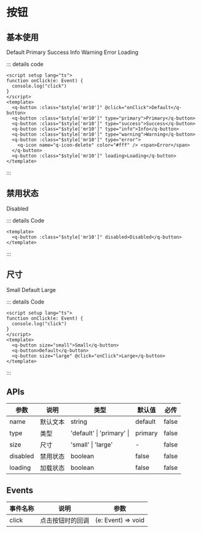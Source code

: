 # 按钮

## 基本使用

<div>
  <q-button :class="$style['mr10']" @click="onClick">Default</q-button>
  <q-button :class="$style['mr10']" type="primary" >Primary</q-button>
  <q-button :class="$style['mr10']" type="success" >Success</q-button>
  <q-button :class="$style['mr10']" type="info" >Info</q-button>
  <q-button :class="$style['mr10']" type="warning" >Warning</q-button>
  <q-button :class="$style['mr10']" type="error" >
    <q-icon name="q-icon-delete" color="#fff"/> <span>Error</span>
  </q-button>
  <q-button :class="$style['mr10']" loading >Loading</q-button>
</div>

::: details code

```vue
<script setup lang="ts">
function onClick(e: Event) {
  console.log("click")
}
</script>
<template>
  <q-button :class="$style['mr10']" @click="onClick">Default</q-button>
  <q-button :class="$style['mr10']" type="primary">Primary</q-button>
  <q-button :class="$style['mr10']" type="success">Success</q-button>
  <q-button :class="$style['mr10']" type="info">Info</q-button>
  <q-button :class="$style['mr10']" type="warning">Warning</q-button>
  <q-button :class="$style['mr10']" type="error">
    <q-icon name="q-icon-delete" color="#fff" /> <span>Error</span>
  </q-button>
  <q-button :class="$style['mr10']" loading>Loading</q-button>
</template>
```

:::

## 禁用状态

<div>
  <q-button :class="$style['mr10']" disabled >Disabled</q-button>
</div>

::: details Code

```vue
<template>
  <q-button :class="$style['mr10']" disabled>Disabled</q-button>
</template>
```

:::

## 尺寸

<div>
  <q-button :class="$style['mr10']" size="small" >Small</q-button>
  <q-button :class="$style['mr10']">Default</q-button>
  <q-button :class="$style['mr10']" size="large" >Large</q-button>
</div>

::: details Code

```vue
<script setup lang="ts">
function onClick(e: Event) {
  console.log("click")
}
</script>
<template>
  <q-button size="small">Small</q-button>
  <q-button>Default</q-button>
  <q-button size="large" @click="onClick">Large</q-button>
</template>
```

:::

<style module>
.mr10  {
  margin-right: 10px;
}

</style>

## APIs

| 参数     | 说明     | 类型                              | 默认值  | 必传  |
| -------- | -------- | --------------------------------- | ------- | ----- |
| name     | 默认文本 | string                            | default | false |
| type     | 类型     | 'default' &#124; 'primary' &#124; | primary | false |
| size     | 尺寸     | 'small' &#124; 'large'            | -       | false |
| disabled | 禁用状态 | boolean                           | false   | false |
| loading  | 加载状态 | boolean                           | false   | false |

## Events

| 事件名称 | 说明             | 参数               |
| -------- | ---------------- | ------------------ |
| click    | 点击按钮时的回调 | (e: Event) => void |
